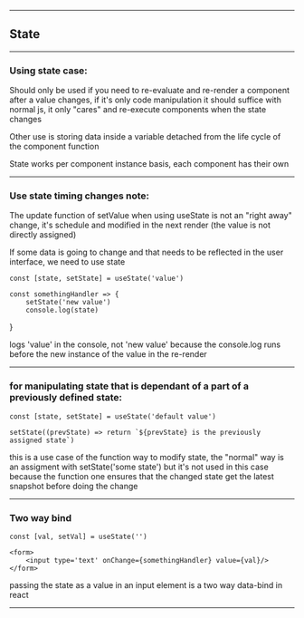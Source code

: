 --------------------------------------------------------------
## State
--------------------------------------------------------------

### Using state case:

Should only be used if you need to re-evaluate and re-render a component after a value changes, if it's only code manipulation it should suffice with normal js, it only "cares" and re-execute components when the state changes

Other use is storing data inside a variable detached from the life cycle of the component function

State works per component instance basis, each component has their own

--------------------------------------------------------------

### Use state timing changes note:

The update function of setValue when using useState is not an "right away" change, it's schedule and modified in the next render (the value is not directly assigned)

If some data is going to change and that needs to be reflected in the user interface, we need to use state

    const [state, setState] = useState('value')

    const somethingHandler => {
        setState('new value')
        console.log(state)
} 

logs 'value' in the console, not 'new value' because the console.log runs before the new instance of the value in the re-render

--------------------------------------------------------------

### for manipulating state that is dependant of a part of a previously defined state:

    const [state, setState] = useState('default value')

    setState((prevState) => return `${prevState} is the previously assigned state`)  
    
this is a use case of the function way to modify state, the "normal" way is an assigment with setState('some state') but it's not used in this case because the function one ensures that the changed state get the latest snapshot before doing the change

--------------------------------------------------------------

### Two way bind

    const [val, setVal] = useState('')

    <form>
        <input type='text' onChange={somethingHandler} value={val}/>
    </form>

passing the state as a value in an input element is a two way data-bind in react

--------------------------------------------------------------

